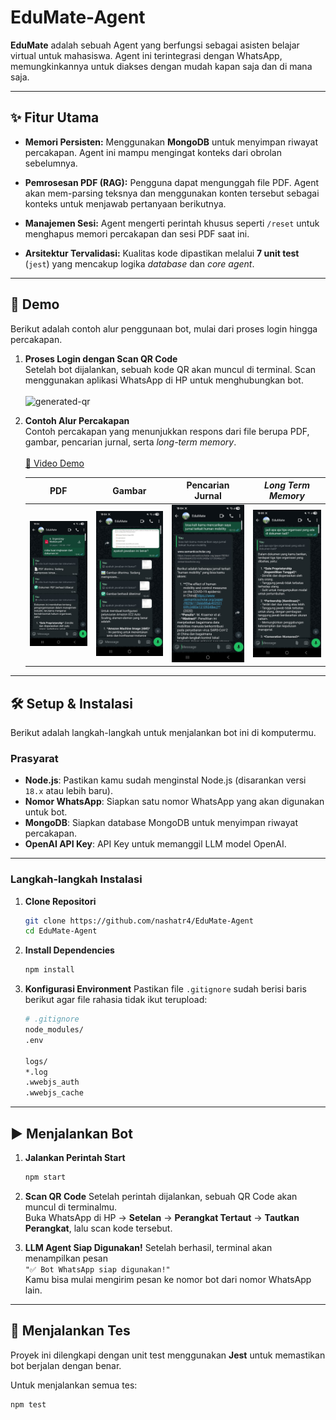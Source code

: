 # EduMate-Agent 

**EduMate** adalah sebuah Agent yang berfungsi sebagai asisten belajar virtual untuk mahasiswa. Agent ini terintegrasi dengan WhatsApp, memungkinkannya untuk diakses dengan mudah kapan saja dan di mana saja.

---

## ✨ Fitur Utama

* **Memori Persisten:** Menggunakan **MongoDB** untuk menyimpan riwayat percakapan. Agent ini mampu mengingat konteks dari obrolan sebelumnya.

* **Pemrosesan PDF (RAG):** Pengguna dapat mengunggah file PDF. Agent akan mem-parsing teksnya dan menggunakan konten tersebut sebagai konteks untuk menjawab pertanyaan berikutnya.

* **Manajemen Sesi:** Agent mengerti perintah khusus seperti `/reset` untuk menghapus memori percakapan dan sesi PDF saat ini.

* **Arsitektur Tervalidasi:** Kualitas kode dipastikan melalui **7 unit test** (`jest`) yang mencakup logika *database* dan *core agent*.

---

## 🚀 Demo

Berikut adalah contoh alur penggunaan bot, mulai dari proses login hingga percakapan.

1.  **Proses Login dengan Scan QR Code**  
    Setelah bot dijalankan, sebuah kode QR akan muncul di terminal. Scan menggunakan aplikasi WhatsApp di HP untuk menghubungkan bot.  
    <br><img width="200" height="226" alt="generated-qr" src="https://github.com/user-attachments/assets/1ffd7ae3-dd36-4327-b7b6-7e8d64017db3" />

2.  **Contoh Alur Percakapan**  
    Contoh percakapan yang menunjukkan respons dari file berupa PDF, gambar, pencarian jurnal, serta *long-term memory*.  
    <br>[🎥 Video Demo](https://youtu.be/2VqG8moouBE)

    | PDF | Gambar | Pencarian Jurnal | *Long Term Memory* | 
    | :---: | :---: | :---: | :---: |
    | <img src="./fungsionalitas.jpg" width="180"> | <img src="./gambar.jpg" width="180"> | <img src="./demo.jpg" width="180"> | <img src="./long term.jpg" width="180"> |

---

## 🛠️ Setup & Instalasi

Berikut adalah langkah-langkah untuk menjalankan bot ini di komputermu.

### **Prasyarat**

* **Node.js**: Pastikan kamu sudah menginstal Node.js (disarankan versi `18.x` atau lebih baru).
* **Nomor WhatsApp**: Siapkan satu nomor WhatsApp yang akan digunakan untuk bot.
* **MongoDB**: Siapkan database MongoDB untuk menyimpan riwayat percakapan.
* **OpenAI API Key**: API Key untuk memanggil LLM model OpenAI.

---

### **Langkah-langkah Instalasi**

1.  **Clone Repositori**
    ```bash
    git clone https://github.com/nashatr4/EduMate-Agent
    cd EduMate-Agent
    ```

2.  **Install Dependencies**
    ```bash
    npm install
    ```

3.  **Konfigurasi Environment**
    Pastikan file `.gitignore` sudah berisi baris berikut agar file rahasia tidak ikut terupload:
    ```bash
    # .gitignore
    node_modules/
    .env

    logs/
    *.log
    .wwebjs_auth
    .wwebjs_cache
    ```

---

## ▶️ Menjalankan Bot

1.  **Jalankan Perintah Start**
    ```bash
    npm start
    ```

2.  **Scan QR Code**
    Setelah perintah dijalankan, sebuah QR Code akan muncul di terminalmu.  
    Buka WhatsApp di HP → **Setelan** → **Perangkat Tertaut** → **Tautkan Perangkat**, lalu scan kode tersebut.

3.  **LLM Agent Siap Digunakan!**
    Setelah berhasil, terminal akan menampilkan pesan  
    `"✅ Bot WhatsApp siap digunakan!"`  
    Kamu bisa mulai mengirim pesan ke nomor bot dari nomor WhatsApp lain.

---

## 🧪 Menjalankan Tes

Proyek ini dilengkapi dengan unit test menggunakan **Jest** untuk memastikan bot berjalan dengan benar.

Untuk menjalankan semua tes:
```bash
npm test

